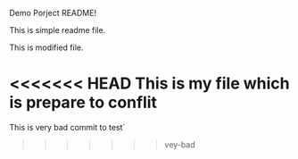Demo Porject README!

This is simple readme file.


This is modified file.

<<<<<<< HEAD
This is my file which is prepare to conflit
=======
This is very bad commit to test`
>>>>>>> vey-bad
